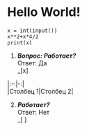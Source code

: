 # Hello World!
```phyton
x = int(input())
x**2+x*4/2
print(x)
```
1. ***Вопрос: Работает?***\
Ответ: Да\
_[x]


|:-:|-:|\
|Столбец 1|Столбец 2|


2. ***Работает?***\
Ответ: Нет\
_[ ]
